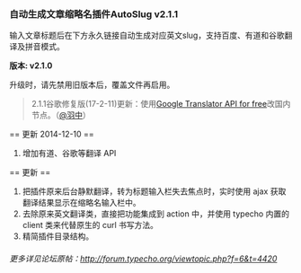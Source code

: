 ### 自动生成文章缩略名插件AutoSlug v2.1.1

输入文章标题后在下方永久链接自动生成对应英文slug，支持百度、有道和谷歌翻译及拼音模式。

**版本: v2.1.0**

升级时，请先禁用旧版本后，覆盖文件再启用。

 > 2.1.1谷歌修复版(17-2-11)更新：使用[Google Translator API for free](https://github.com/statickidz/php-google-translate-free)改国内节点。（[@羽中](https://github.com/jzwalk)）

== 更新 2014-12-10 ==

 1. 增加有道、谷歌等翻译 API

== 更新 ==

 1. 把插件原来后台静默翻译，转为标题输入栏失去焦点时，实时使用 ajax 获取翻译结果显示在缩略名输入栏中。
 2. 去除原来英文翻译类，直接把功能集成到 action 中，并使用 typecho 内置的 client 类来代替原生的 curl 书写方法。
 3. 精简插件目录结构。

###### 更多详见论坛原帖：http://forum.typecho.org/viewtopic.php?f=6&t=4420